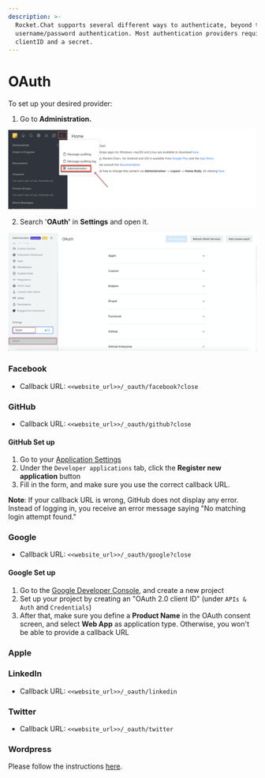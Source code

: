 ```yaml
---
description: >-
  Rocket.Chat supports several different ways to authenticate, beyond the basic
  username/password authentication. Most authentication providers require a
  clientID and a secret.
---
```


# OAuth

To set up your desired provider:

1. Go to **Administration.**

![](../../../../.gitbook/assets/image%20%2830%29.png)

2. Search '**OAuth'** in **Settings** and open it.

![](../../../../.gitbook/assets/image%20%28150%29.png)

### Facebook

* Callback URL: `<<website_url>>/_oauth/facebook?close`

### GitHub

* Callback URL: `<<website_url>>/_oauth/github?close`

#### GitHub Set up

1. Go to your [Application Settings](https://github.com/settings/applications)
2. Under the `Developer applications` tab, click the **Register new application** button
3. Fill in the form, and make sure you use the correct callback URL.

**Note**: If your callback URL is wrong, GitHub does not display any error. Instead of logging in, you receive an error message saying "No matching login attempt found."

### Google

* Callback URL: `<<website_url>>/_oauth/google?close`

#### Google Set up

1. Go to the [Google Developer Console](https://console.developers.google.com), and create a new project
2. Set up your project by creating an "OAuth 2.0 client ID" \(under `APIs & Auth` and `Credentials`\)
3. After that, make sure you define a **Product Name** in the OAuth consent screen, and select **Web App** as application type. Otherwise, you won't be able to provide a callback URL

### Apple



### LinkedIn

* Callback URL: `<<website_url>>/_oauth/linkedin`

### Twitter

* Callback URL: `<<website_url>>/_oauth/twitter`

### Wordpress

Please follow the instructions [here](https://docs.rocket.chat/guides/administrator-guides/authentication/oauth/wordpress).

